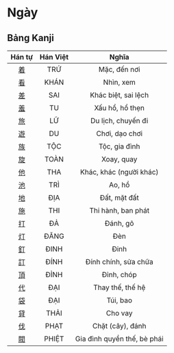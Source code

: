
# Ngày

## Bảng Kanji

| Hán tự | Hán Việt | Nghĩa |
| :---: | :---: | :---: |
| [着](https://www.tiengnhatdongian.com/kanji/giai-nghia-kanji-%E7%9D%80) | TRỨ | Mặc, đến nơi |
| [看](https://www.tiengnhatdongian.com/kanji/giai-nghia-kanji-%E7%9C%8B) | KHÁN | Nhìn, xem |
| [差](https://www.tiengnhatdongian.com/kanji/giai-nghia-kanji-%E5%B7%AE) | SAI | Khác biệt, sai lệch |
| [羞](https://www.tiengnhatdongian.com/kanji/giai-nghia-kanji-%E7%BE%9E) | TU | Xấu hổ, hổ thẹn |
| [旅](https://www.tiengnhatdongian.com/kanji/giai-nghia-kanji-%E6%97%85) | LỮ | Du lịch, chuyến đi |
| [遊](https://www.tiengnhatdongian.com/kanji/giai-nghia-kanji-%E9%81%8A) | DU | Chơi, dạo chơi |
| [族](https://www.tiengnhatdongian.com/kanji/giai-nghia-kanji-%E6%97%8F) | TỘC | Tộc, gia đình |
| [旋](https://www.tiengnhatdongian.com/kanji/giai-nghia-kanji-%E6%97%8B) | TOÀN | Xoay, quay |
| [他](https://www.tiengnhatdongian.com/kanji/giai-nghia-kanji-%E4%BB%96) | THA | Khác, khác (người khác) |
| [池](https://www.tiengnhatdongian.com/kanji/giai-nghia-kanji-%E6%B1%A0) | TRÌ | Ao, hồ |
| [地](https://www.tiengnhatdongian.com/kanji/giai-nghia-kanji-%E5%9C%B0) | ĐỊA | Đất, mặt đất |
| [施](https://www.tiengnhatdongian.com/kanji/giai-nghia-kanji-%E6%96%BD) | THI | Thi hành, ban phát |
| [打](https://www.tiengnhatdongian.com/kanji/giai-nghia-kanji-%E6%89%93) | ĐẢ | Đánh, gõ |
| [灯](https://www.tiengnhatdongian.com/kanji/giai-nghia-kanji-%E7%81%AF) | ĐĂNG | Đèn |
| [釘](https://www.tiengnhatdongian.com/kanji/giai-nghia-kanji-%E9%87%98) | ĐINH | Đinh |
| [訂](https://www.tiengnhatdongian.com/kanji/giai-nghia-kanji-%E8%A8%82) | ĐÍNH | Đính chính, sửa chữa |
| [頂](https://www.tiengnhatdongian.com/kanji/giai-nghia-kanji-%E9%A0%82) | ĐỈNH | Đỉnh, chóp |
| [代](https://www.tiengnhatdongian.com/kanji/giai-nghia-kanji-%E4%BB%A3) | ĐẠI | Thay thế, thế hệ |
| [袋](https://www.tiengnhatdongian.com/kanji/giai-nghia-kanji-%E8%A2%8B) | ĐẠI | Túi, bao |
| [貸](https://www.tiengnhatdongian.com/kanji/giai-nghia-kanji-%E8%B2%B8) | THẢI | Cho vay |
| [伐](https://www.tiengnhatdongian.com/kanji/giai-nghia-kanji-%E4%BC%90) | PHẠT | Chặt (cây), đánh |
| [閥](https://www.tiengnhatdongian.com/kanji/giai-nghia-kanji-%E9%96%A5) | PHIỆT | Gia đình quyền thế, bè phái |

